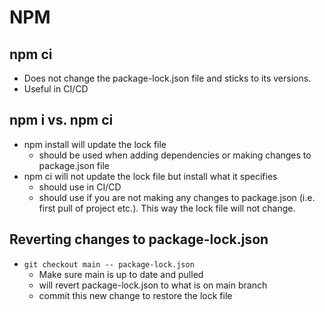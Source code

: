 # NPM

## npm ci

- Does not change the package-lock.json file and sticks to its versions.
- Useful in CI/CD

## npm i vs. npm ci

- npm install will update the lock file
  - should be used when adding dependencies or making changes to package.json file
- npm ci will not update the lock file but install what it specifies
  - should use in CI/CD
  - should use if you are not making any changes to package.json (i.e. first pull of project etc.). This way the lock file will not change.

## Reverting changes to package-lock.json

- `git checkout main -- package-lock.json`
  - Make sure main is up to date and pulled
  - will revert package-lock.json to what is on main branch
  - commit this new change to restore the lock file
